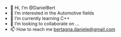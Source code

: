 - 👋 Hi, I’m @DanielBert
- 👀 I’m interested in the Automotive fields
- 🌱 I’m currently learning C++
- 💞️ I’m looking to collaborate on ...
- 📫 How to reach me bertagna.daniele@gmail.com

<!---
DanielBert/DanielBert is a ✨ special ✨ repository because its `README.md` (this file) appears on your GitHub profile.
You can click the Preview link to take a look at your changes.
--->
